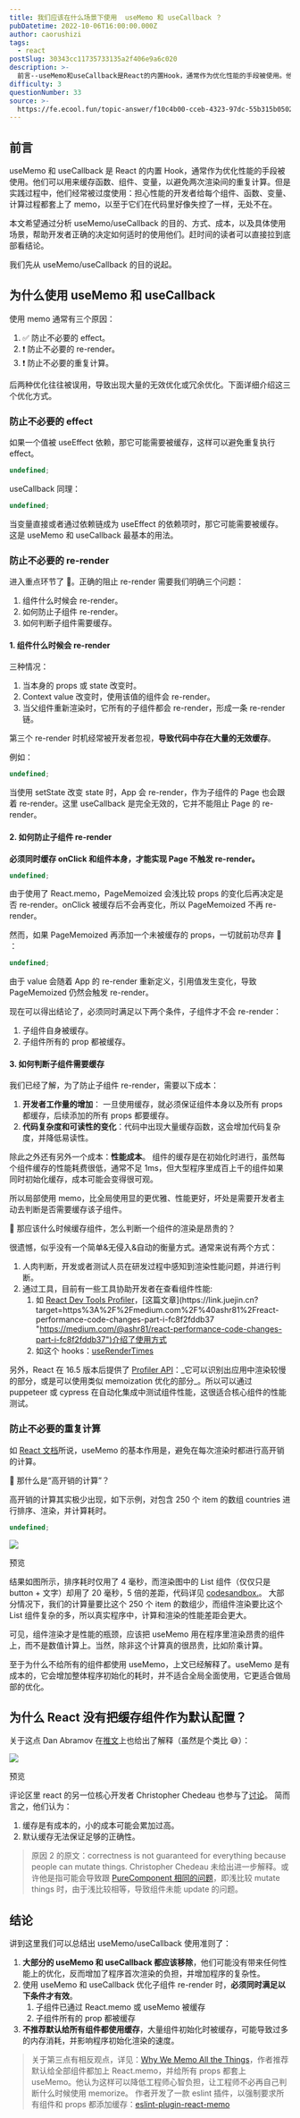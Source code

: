 ```yaml
---
title: 我们应该在什么场景下使用  useMemo 和 useCallback ？
pubDatetime: 2022-10-06T16:00:00.000Z
author: caorushizi
tags:
  - react
postSlug: 30343cc11735733135a2f406e9a6c020
description: >-
  前言--useMemo和useCallback是React的内置Hook，通常作为优化性能的手段被使用。他们可以用来缓存函数、组件、变量，以避免两次渲染间的重复计算。但是实践过程中，他们经常被过度使用
difficulty: 3
questionNumber: 33
source: >-
  https://fe.ecool.fun/topic-answer/f10c4b00-cceb-4323-97dc-55b315b05024?orderBy=updateTime&order=desc&tagId=13
---
```


## 前言

useMemo 和 useCallback 是 React 的内置 Hook，通常作为优化性能的手段被使用。他们可以用来缓存函数、组件、变量，以避免两次渲染间的重复计算。但是实践过程中，他们经常被过度使用：担心性能的开发者给每个组件、函数、变量、计算过程都套上了 memo，以至于它们在代码里好像失控了一样，无处不在。

本文希望通过分析 useMemo/useCallback 的目的、方式、成本，以及具体使用场景，帮助开发者正确的决定如何适时的使用他们。赶时间的读者可以直接拉到底部看结论。

我们先从 useMemo/useCallback 的目的说起。

## 为什么使用 useMemo 和 useCallback

使用 memo 通常有三个原因：

1.  ✅ 防止不必要的 effect。
2.  ❗️ 防止不必要的 re-render。
3.  ❗️ 防止不必要的重复计算。

后两种优化往往被误用，导致出现大量的无效优化或冗余优化。下面详细介绍这三个优化方式。

### 防止不必要的 effect

如果一个值被 useEffect 依赖，那它可能需要被缓存，这样可以避免重复执行 effect。

```typescript
undefined;
```

useCallback 同理：

```typescript
undefined;
```

当变量直接或者通过依赖链成为 useEffect 的依赖项时，那它可能需要被缓存。这是 useMemo 和 useCallback 最基本的用法。

### 防止不必要的 re-render

进入重点环节了 🔔。正确的阻止 re-render 需要我们明确三个问题：

1.  组件什么时候会 re-render。
2.  如何防止子组件 re-render。
3.  如何判断子组件需要缓存。

#### 1\. 组件什么时候会 re-render

三种情况：

1.  当本身的 props 或 state 改变时。
2.  Context value 改变时，使用该值的组件会 re-render。
3.  当父组件重新渲染时，它所有的子组件都会 re-render，形成一条 re-render 链。

第三个 re-render 时机经常被开发者忽视，**导致代码中存在大量的无效缓存**。

例如：

```typescript
undefined;
```

当使用 setState 改变 state 时，App 会 re-render，作为子组件的 Page 也会跟着 re-render。这里 useCallback 是完全无效的，它并不能阻止 Page 的 re-render。

#### 2\. 如何防止子组件 re-render

**必须同时缓存 onClick 和组件本身，才能实现 Page 不触发 re-render。**

```typescript
undefined;
```

由于使用了 React.memo，PageMemoized 会浅比较 props 的变化后再决定是否 re-render。onClick 被缓存后不会再变化，所以 PageMemoized 不再 re-render。

然而，如果 PageMemoized 再添加一个未被缓存的 props，一切就前功尽弃 🤯 ：

```typescript
undefined;
```

由于 value 会随着 App 的 re-render 重新定义，引用值发生变化，导致 PageMemoized 仍然会触发 re-render。

现在可以得出结论了，必须同时满足以下两个条件，子组件才不会 re-render：

1.  子组件自身被缓存。
2.  子组件所有的 prop 都被缓存。

#### 3\. 如何判断子组件需要缓存

我们已经了解，为了防止子组件 re-render，需要以下成本：

1.  **开发者工作量的增加**： 一旦使用缓存，就必须保证组件本身以及所有 props 都缓存，后续添加的所有 props 都要缓存。
2.  **代码复杂度和可读性的变化**：代码中出现大量缓存函数，这会增加代码复杂度，并降低易读性。

除此之外还有另外一个成本：**性能成本**。 组件的缓存是在初始化时进行，虽然每个组件缓存的性能耗费很低，通常不足 1ms，但大型程序里成百上千的组件如果同时初始化缓存，成本可能会变得很可观。

所以局部使用 memo，比全局使用显的更优雅、性能更好，坏处是需要开发者主动去判断是否需要缓存该子组件。

🤨 那应该什么时候缓存组件，怎么判断一个组件的渲染是昂贵的？

很遗憾，似乎没有一个简单&无侵入&自动的衡量方式。通常来说有两个方式：

1.  人肉判断，开发或者测试人员在研发过程中感知到渲染性能问题，并进行判断。
2.  通过工具，目前有一些工具协助开发者在查看组件性能:
    1.  如 [React Dev Tools Profiler](https://link.juejin.cn?target=https%3A%2F%2Fzh-hans.reactjs.org%2Fblog%2F2018%2F09%2F10%2Fintroducing-the-react-profiler.html "https://zh-hans.reactjs.org/blog/2018/09/10/introducing-the-react-profiler.html")，[这篇文章](https://link.juejin.cn?target=https%3A%2F%2Fmedium.com%2F%40ashr81%2Freact-performance-code-changes-part-i-fc8f2fddb37 "https://medium.com/@ashr81/react-performance-code-changes-part-i-fc8f2fddb37")介绍了使用方式
    2.  如这个 hooks：[useRenderTimes](https://link.juejin.cn?target=https%3A%2F%2Fecomfe.github.io%2Freact-hooks%2F%23%2Fhook%2Fdebug%2Fuse-render-times "https://ecomfe.github.io/react-hooks/#/hook/debug/use-render-times")

另外，React 在 16.5 版本后提供了 [Profiler API](https://link.juejin.cn?target=https%3A%2F%2Freactjs.org%2Fdocs%2Fprofiler.html "https://reactjs.org/docs/profiler.html")：_它可以识别出应用中渲染较慢的部分，或是可以使用类似 memoization 优化的部分_。所以可以通过 puppeteer 或 cypress 在自动化集成中测试组件性能，这很适合核心组件的性能测试。

### 防止不必要的重复计算

如 [React 文档](https://link.juejin.cn?target=https%3A%2F%2Fzh-hans.reactjs.org%2Fdocs%2Fhooks-reference.html%23usememo "https://zh-hans.reactjs.org/docs/hooks-reference.html#usememo")所说，useMemo 的基本作用是，避免在每次渲染时都进行高开销的计算。

🤨 那什么是“高开销的计算”？

高开销的计算其实极少出现，如下示例，对包含 250 个 item 的数组 countries 进行排序、渲染，并计算耗时。

```typescript
undefined;
```

![](https://p3-juejin.byteimg.com/tos-cn-i-k3u1fbpfcp/64328a2ae1014c32ab6a5637d8a787c2~tplv-k3u1fbpfcp-zoom-in-crop-mark:3024:0:0:0.awebp)

预览

结果如图所示，排序耗时仅用了 4 毫秒，而渲染图中的 List 组件（仅仅只是 button + 文字）却用了 20 毫秒，5 倍的差距，代码详见 [codesandbox.](https://link.juejin.cn?target=https%3A%2F%2Fcodesandbox.io%2Fs%2Fmeasure-without-memo-tnhggk%3Ffile%3D%2Fsrc%2Fpage.tsx "https://codesandbox.io/s/measure-without-memo-tnhggk?file=/src/page.tsx")。 大部分情况下，我们的计算量要比这个 250 个 item 的数组少，而组件渲染要比这个 List 组件复杂的多，所以真实程序中，计算和渲染的性能差距会更大。

可见，组件渲染才是性能的瓶颈，应该把 useMemo 用在程序里渲染昂贵的组件上，而不是数值计算上。当然，除非这个计算真的很昂贵，比如阶乘计算。

至于为什么不给所有的组件都使用 useMemo，上文已经解释了。useMemo 是有成本的，它会增加整体程序初始化的耗时，并不适合全局全面使用，它更适合做局部的优化。

## 为什么 React 没有把缓存组件作为默认配置？

关于这点 Dan Abramov 在[推文](https://link.juejin.cn?target=https%3A%2F%2Ftwitter.com%2Fdan%5Fabramov%2Fstatus%2F1083897065263034368 "https://twitter.com/dan_abramov/status/1083897065263034368")上也给出了解释（虽然是个类比 😅）：

![](https://p3-juejin.byteimg.com/tos-cn-i-k3u1fbpfcp/11bda279ba3546ce9a86c963e37c2d25~tplv-k3u1fbpfcp-zoom-in-crop-mark:3024:0:0:0.awebp)

预览

评论区里 react 的另一位核心开发者 Christopher Chedeau 也参与了[讨论](https://link.juejin.cn?target=https%3A%2F%2Ftwitter.com%2FVjeux%2Fstatus%2F1083902075946205189 "https://twitter.com/Vjeux/status/1083902075946205189")。 简而言之，他们认为：

1.  缓存是有成本的，小的成本可能会累加过高。
2.  默认缓存无法保证足够的正确性。

> 原因 2 的原文：correctness is not guaranteed for everything because people can mutate things. Christopher Chedeau 未给出进一步解释。或许他是指可能会导致跟 [PureComponent 相同的问题](https://link.juejin.cn?target=https%3A%2F%2Freactjs.org%2Fdocs%2Foptimizing-performance.html%23examples "https://reactjs.org/docs/optimizing-performance.html#examples")，即浅比较 mutate things 时，由于浅比较相等，导致组件未能 update 的问题。

## 结论

讲到这里我们可以总结出 useMemo/useCallback 使用准则了：

1.  **大部分的 useMemo 和 useCallback 都应该移除**，他们可能没有带来任何性能上的优化，反而增加了程序首次渲染的负担，并增加程序的复杂性。
2.  使用 useMemo 和 useCallback 优化子组件 re-render 时，**必须同时满足以下条件才有效**。
    1.  子组件已通过 React.memo 或 useMemo 被缓存
    2.  子组件所有的 prop 都被缓存
3.  **不推荐默认给所有组件都使用缓存**，大量组件初始化时被缓存，可能导致过多的内存消耗，并影响程序初始化渲染的速度。

> 关于第三点有相反观点，详见：[Why We Memo All the Things](https://link.juejin.cn?target=https%3A%2F%2Fattardi.org%2Fwhy-we-memo-all-the-things%2F%3Futm%5Fsource%3Dttalk.im%26utm%5Fmedium%3Dwebsite%26utm%5Fcampaign%3DTech%252520Talk "https://attardi.org/why-we-memo-all-the-things/?utm_source=ttalk.im&utm_medium=website&utm_campaign=Tech%2520Talk")，作者推荐默认给全部组件都加上 React.memo，并给所有 props 都套上 useMemo。他认为这样可以降低工程师心智负担，让工程师不必再自己判断什么时候使用 memorize。 作者开发了一款 eslint 插件，以强制要求所有组件和 props 都添加缓存：[eslint-plugin-react-memo](https://link.juejin.cn?target=https%3A%2F%2Fgithub.com%2Fsteadicat%2Feslint-plugin-react-memo%3Futm%5Fsource%3Dttalk.im%26utm%5Fmedium%3Dwebsite%26utm%5Fcampaign%3DTech%252520Talk "https://github.com/steadicat/eslint-plugin-react-memo?utm_source=ttalk.im&utm_medium=website&utm_campaign=Tech%2520Talk")
